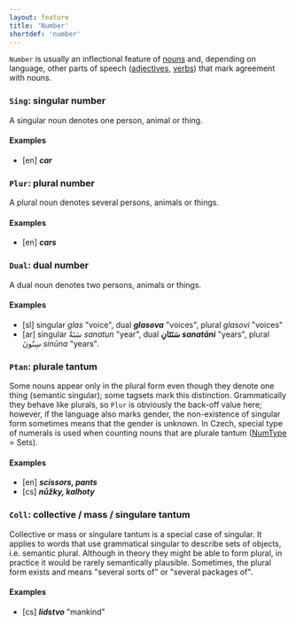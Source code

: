 ```yaml
---
layout: feature
title: 'Number'
shortdef: 'number'
---
```


`Number` is usually an inflectional feature of [nouns](u-pos/NOUN) and,
depending on language, other parts of speech ([adjectives](u-pos/ADJ),
[verbs](u-pos/VERB)) that mark agreement with nouns.

### `Sing`: singular number

A singular noun denotes one person, animal or thing.

#### Examples

* [en] _<b>car</b>_

### `Plur`: plural number

A plural noun denotes several persons, animals or things.

#### Examples

* [en] _<b>cars</b>_

### `Dual`: dual number

A dual noun denotes two persons, animals or things.

#### Examples

* [sl] singular _glas_ "voice", dual _<b>glasova</b>_ "voices", plural
  _glasovi_ "voices"
* [ar] singular سَنَةٌ _sanatun_ "year", dual <b>سَنَتَانِ
  _sanatāni_</b> "years", plural سِنُونَ _sinūna_ "years".

### `Ptan`: plurale tantum

Some nouns appear only in the plural form even though they denote one
thing (semantic singular); some tagsets mark this distinction.
Grammatically they behave like plurals, so `Plur` is obviously the
back-off value here; however, if the language also marks gender, the
non-existence of singular form sometimes means that the gender is
unknown. In Czech, special type of numerals is used when counting
nouns that are plurale tantum ([NumType]() = Sets).

#### Examples

* [en] _<b>scissors, pants</b>_
* [cs] _<b>nůžky, kalhoty</b>_

### `Coll`: collective / mass / singulare tantum

Collective or mass or singulare tantum is a special case of
singular. It applies to words that use grammatical singular to
describe sets of objects, i.e. semantic plural. Although in theory
they might be able to form plural, in practice it would be rarely
semantically plausible. Sometimes, the plural form exists and means
"several sorts of" or "several packages of".

#### Examples

* [cs] _<b>lidstvo</b>_ "mankind"
